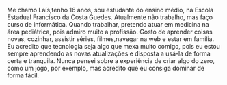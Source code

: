   Me chamo Laís,tenho 16 anos, sou estudante do ensino médio, na Escola Estadual Francisco da Costa Guedes.
  Atualmente não trabalho, mas faço curso de informática. Quando trabalhar, pretendo atuar em medicina na área
 pediátrica, pois admiro muito a profissão. 
  Gosto de aprender coisas novas, cozinhar, assistir séries, filmes,navegar na web e estar em família. 
   Eu acredito que tecnologia seja algo que mexa muito comigo, pois eu estou sempre aprendendo as novas atualizações 
   e disposta a usá-la de forma certa e tranquila. Nunca pensei sobre a experiência de criar algo do zero, como um jogo,
   por exemplo, mas acredito que eu consiga dominar de forma fácil.
